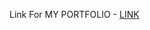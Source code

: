 Link For MY PORTFOLIO - <a href="https://abhinandan2911-portfolio-website.netlify.app/" target="_blank"> LINK </a>
